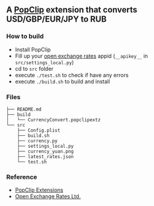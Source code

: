 ## A [PopClip](http://pilotmoon.com/popclip/extensions/) extension that converts USD/GBP/EUR/JPY to RUB

### How to build

* Install PopClip
* Fill up your [open exchange rates](http://openexchangerates.org/) appid (`__apikey__` in `src/settings_local.py`)
* cd to `src` folder
* execute `./test.sh` to check if have any errors
* execute `./build.sh` to build and install

### Files

	├── README.md
	├── build
	│   └── CurrencyConvert.popclipextz
	└── src
 		├── Config.plist
		├── build.sh
    	├── currency.py
    	├── settings_local.py
    	├── currency_yuan.png
    	├── latest_rates.json
    	└── test.sh
    	
### Reference
* [PopClip Extensions](https://github.com/pilotmoon/PopClip-Extensions)
* [Open Exchange Rates Ltd.](https://openexchangerates.org/quick-start)
